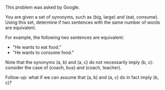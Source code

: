 This problem was asked by Google.

You are given a set of synonyms, such as (big, large) and (eat, consume). Using this set, determine if two sentences with the same number of words are equivalent.

For example, the following two sentences are equivalent:

* "He wants to eat food."
* "He wants to consume food."  

Note that the synonyms (a, b) and (a, c) do not necessarily imply (b, c): consider the case of (coach, bus) and (coach, teacher).

Follow-up: what if we can assume that (a, b) and (a, c) do in fact imply (b, c)?